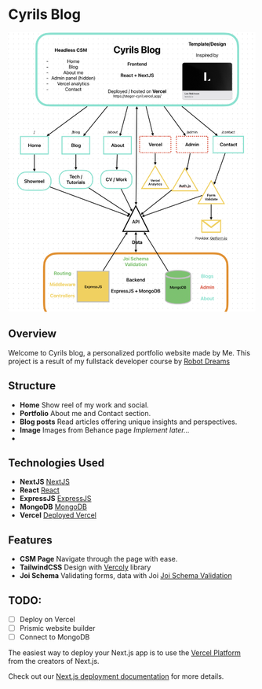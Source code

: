 # Cyrils Blog

![CyrilsBlog](public/project_schema.png)

## Overview

Welcome to Cyrils blog, a personalized portfolio website made by Me. This project is a result of my fullstack developer course by [Robot Dreams](https://github.com/nightguarder/RobotDreams)

## Structure

- **Home** Show reel of my work and social.
- **Portfolio** About me and Contact section.
- **Blog posts** Read articles offering unique insights and perspectives.
- **Image** Images from Behance page *Implement later...*
- 
## Technologies Used

- **NextJS** [NextJS](https://nextjs.https://nextjs.org)
- **React** [React](https://react.dev)
- **ExpressJS** [ExpressJS](https://expressjs.com)
- **MongoDB** [MongoDB](https://www.mongodb.com)
- **Vercel** [Deployed Vercel](https://vercel.com)

## Features
- **CSM Page** Navigate through the page with ease.
- **TailwindCSS** Design with [Vercoly](https://versoly.com/versoly-ui) library
- **Joi Schema** Validating forms, data with Joi [Joi Schema Validation](https://joi.dev)

## TODO:

- [ ] Deploy on Vercel
- [ ] Prismic website builder
- [ ] Connect to MongoDB

The easiest way to deploy your Next.js app is to use the [Vercel Platform](https://vercel.com/new?utm_medium=default-template&filter=next.js&utm_source=create-next-app&utm_campaign=create-next-app-readme) from the creators of Next.js.

Check out our [Next.js deployment documentation](https://nextjs.org/docs/deployment) for more details.
